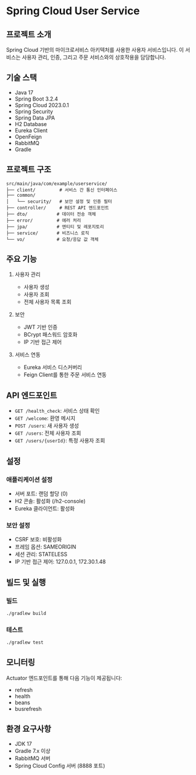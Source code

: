 # Spring Cloud User Service

## 프로젝트 소개
Spring Cloud 기반의 마이크로서비스 아키텍처를 사용한 사용자 서비스입니다. 이 서비스는 사용자 관리, 인증, 그리고 주문 서비스와의 상호작용을 담당합니다.

## 기술 스택
- Java 17
- Spring Boot 3.2.4
- Spring Cloud 2023.0.1
- Spring Security
- Spring Data JPA
- H2 Database
- Eureka Client
- OpenFeign
- RabbitMQ
- Gradle

## 프로젝트 구조
```
src/main/java/com/example/userservice/
├── client/         # 서비스 간 통신 인터페이스
├── common/
│   └── security/   # 보안 설정 및 인증 필터
├── controller/     # REST API 엔드포인트
├── dto/           # 데이터 전송 객체
├── error/         # 에러 처리
├── jpa/           # 엔티티 및 레포지토리
├── service/       # 비즈니스 로직
└── vo/            # 요청/응답 값 객체
```

## 주요 기능
1. 사용자 관리
   - 사용자 생성
   - 사용자 조회
   - 전체 사용자 목록 조회

2. 보안
   - JWT 기반 인증
   - BCrypt 패스워드 암호화
   - IP 기반 접근 제어

3. 서비스 연동
   - Eureka 서비스 디스커버리
   - Feign Client를 통한 주문 서비스 연동

## API 엔드포인트
- `GET /health_check`: 서비스 상태 확인
- `GET /welcome`: 환영 메시지
- `POST /users`: 새 사용자 생성
- `GET /users`: 전체 사용자 조회
- `GET /users/{userId}`: 특정 사용자 조회

## 설정
### 애플리케이션 설정
- 서버 포트: 랜덤 할당 (0)
- H2 콘솔: 활성화 (/h2-console)
- Eureka 클라이언트: 활성화

### 보안 설정
- CSRF 보호: 비활성화
- 프레임 옵션: SAMEORIGIN
- 세션 관리: STATELESS
- IP 기반 접근 제어: 127.0.0.1, 172.30.1.48

## 빌드 및 실행
### 빌드
```bash
./gradlew build
```

### 테스트
```bash
./gradlew test
```

## 모니터링
Actuator 엔드포인트를 통해 다음 기능이 제공됩니다:
- refresh
- health
- beans
- busrefresh

## 환경 요구사항
- JDK 17
- Gradle 7.x 이상
- RabbitMQ 서버
- Spring Cloud Config 서버 (8888 포트)

